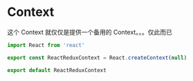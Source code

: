 # Context

这个 Context 就仅仅是提供一个备用的 Context。。。仅此而已

```jsx
import React from 'react'

export const ReactReduxContext = React.createContext(null)

export default ReactReduxContext
```

